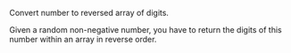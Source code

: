 Convert number to reversed array of digits.

Given a random non-negative number, you have to return the digits of this number within an array in reverse order.
